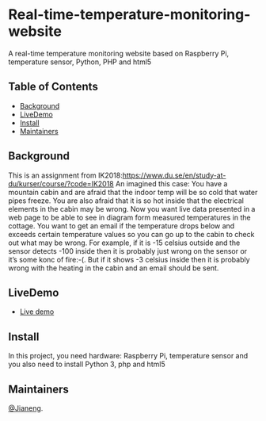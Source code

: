 # Real-time-temperature-monitoring-website
A real-time temperature monitoring website based on Raspberry Pi, temperature sensor, Python, PHP and html5
## Table of Contents

- [Background](#background)
- [LiveDemo](#livedemo)
- [Install](#install)
- [Maintainers](#maintainers)

## Background
This is an assignment from IK2018:https://www.du.se/en/study-at-du/kurser/course/?code=IK2018
An imagined this case: You have a mountain cabin and are afraid that the indoor temp will be so cold that water pipes freeze. You are also afraid that it is so hot inside that the electrical elements in the cabin may be wrong. Now you want live data presented in a web page to be able to see in diagram form measured temperatures in the cottage. You want to get an email if the temperature drops below and exceeds certain temperature values so you can go up to the cabin to check out what may be wrong. For example, if it is -15 celsius outside and the sensor detects -100 inside then it is probably just wrong on the sensor or it’s  some konc of fire:-(. But if it shows -3 celsius inside then it is probably wrong with the heating in the cabin and an email should be sent.

## LiveDemo
- [Live demo](http://users.du.se/~h19jiali/Github_video/live_demo.mp4)

## Install
In this project, you need hardware: Raspberry Pi, temperature sensor and you also need to install Python 3, php and html5

## Maintainers
[@Jianeng](https://github.com/tommyLi66).
